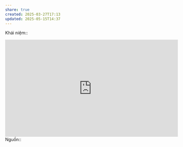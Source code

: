 ```yaml
---
share: true
created: 2025-03-27T17:13
updated: 2025-05-15T14:37
---
```

Khái niệm:: 
<iframe width="560" height="315" src="https://www.youtube.com/embed/tMQtwf_urI8?si=9mKorFwnNZc1FeSu&t=440" title="YouTube video player" frameborder="0" allow="accelerometer; autoplay; clipboard-write; encrypted-media; gyroscope; picture-in-picture; web-share" referrerpolicy="strict-origin-when-cross-origin" allowfullscreen></iframe>
Nguồn:: 